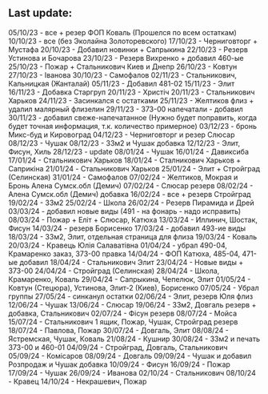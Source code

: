 ## Last update:

05/10/23 - все + резер ФОП Коваль (Прошелся по всем остаткам)
10/10/23 - все (без Эколайна Золоторевского)
17/10/23 - Черниговторг + Мустафа
20/10/23 - Добавил новинки + Сапрыкина
22/10/23 - Резерв Устинова и Бочарова
23/10/23 - Резерв Вихренко + добавил 460-ые
25/10/23 - Пожар + Стальникович Киев и Днепр
26/10/23 - Ковтун
27/10/23 - Іванова
30/10/23 - Самофалов
02/11/23 - Стальникович, Кальницкая (Жанталай)
05/11/23 - Добавил 481-02
15/11/23 - Элит
16/11/23 - Добавка Старгруп
20/11/23 - Христіч
20/11/23 - Стальникович Харьков
24/11/23 - Засинкался с остатками
25/11/23 - Желтиков флиз + удалил малярный флизелин
29/11/23 - 373-00 напечатали - добавил
30/11/23 - добавил свеже-напечатанное (Нужно будет поправить, когда будет точная информация, т.к. количество примерное)
03/12/23 - бронь Микс-буд и Кировоград
04/12/23 - Черниговторг и резер Слюсар
08/12/23 - Чушак
08/12/23 - 33м2 и Чушак добавка
12/12/23 - Элит, Фисун, Хиль
28/12/23 - update
08/01/24 - Чушак
16/01/24 - Давиксиба
17/01/24 - Стальникович Харьков
18/01/24 - Сталникович Харьков + Саприкіна
21/01/24 - Cтальникович Харьков
25/01/24 - Элит + Стройград (Селинская)
31/01/24 - Самофалов
07/02/24 - Желтиков, Мокрая и Бронь Алена Сумск.обл (Демич)
07/02/24 - Слюсар резерв
08/02/24 - Алена Сумск.обл (Демич) добавка
16/02/24 - все + резерв Стройград
19/02/24 - 33м2
25/02/24 - Школа
26/02/24 - Резерв Пирамида и Дрей
03/03/24 - добавил новые виды (491 - на фонарь - надо исправить)
08/03/24 - Пожар + Еліт + Слюсар, Катюха
13/03/24 - Иллинич, Шостак, Фисун
14/03/24 - резерв Борисенко
17/03/24 - добавил 493-ие виды
18/03/24 - 33м2, Элит, отдельная страница для флиза
19/03/24 - Коваль
20/03/24 - Кравець Юлія Салаватівна
01/04/24 - убрал 490-04, Крамаренко заказ, 373-00 правка
14/04/24 - ФОП Катюха, 485-04, 471-ые добавил
18/04/24 - Стальникович Элит
23/04/24 - Новые виды + 373-00
24/04/24 - Стройград (Селинская)
28/04/24 - Школа, Крамаренко, Коваль
29/04/24 - Сапрыкина, Чепелюк, Элит
01/05/24 - Ковтун (Стецюра), Устинова, Элит-2 (Киев), Борисенко
07/05/24 - Убрал группы
27/05/24 - синканул остатки
02/06/24 - Элит, резерв Юля флиз
12/06/24 - Чушак
13/06/24 - Слюсар
19/06/24 - 33м2, Довгаль резерв + добавка, Стальникович
02/07/24 - Фісун резерв
08/07/24 - Мойса 
15/07/24 - Стальникович 1 ящик, Пожар, Чушак, Стройград резерв
18/07/24 - Павлова, Пожар
30/07/24 - Довгаль, Элит
08/08/24 - Ястремская, Чушак, Коваль
21/08/24 - Кушнир
30/08/24 - 33м2 и печать 373-00 и 460-01
04/09/24 - Стройград, Довгаль, Стальникович
05/09/24 - Комісаров 
08/09/24 - Довгаль
09/09/24 - Чушак и добавил Розпродаж и Чушак добавка
10/09/24 - Фисун
16/09/24 - Пожар
17/09/24 - Чушак
26/09/24 - Иванова
02/10/24 - Стальникович
08/10/24 - Кравец
14/10/24 - Некрашевич, Пожар